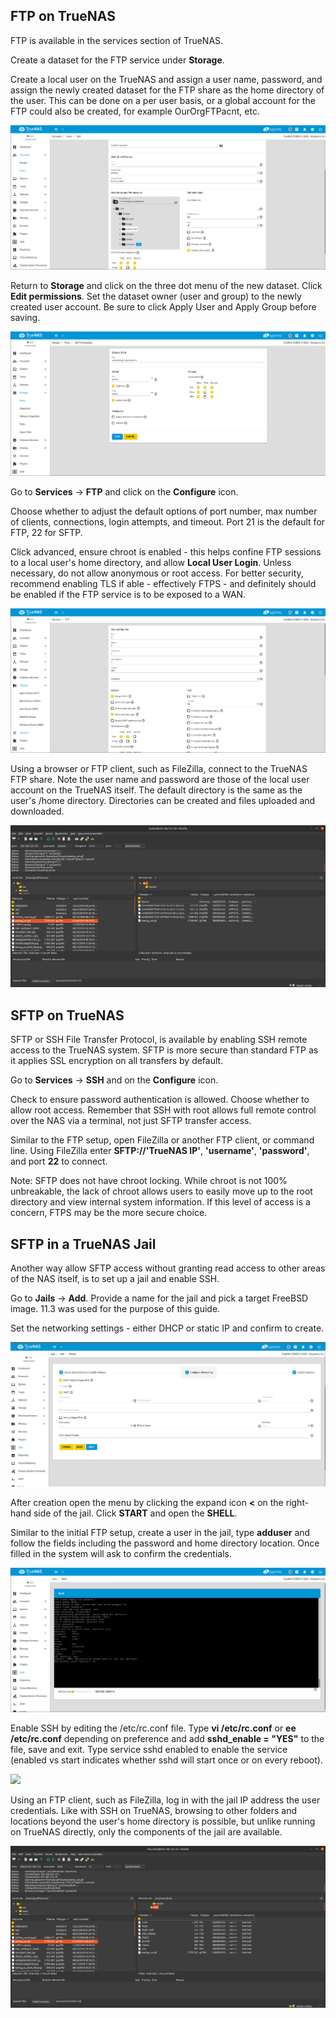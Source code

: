 ## FTP on TrueNAS

FTP is available in the services section of TrueNAS. 

Create a dataset for the FTP service under **Storage**. 

Create a local user on the TrueNAS and assign a user name, password, and assign the newly created dataset for the FTP share as the home directory of the user. This can be done on a per user basis, or a global account for the FTP could also be created, for example OurOrgFTPacnt, etc.

<img src='adduser_TN.png'>

Return to **Storage** and click on the three dot menu of the new dataset. Click **Edit permissions**. Set the dataset owner (user and group) to the newly created user account. Be sure to click Apply User and Apply Group before saving.

<img src='editDSpermissions.png'>

Go to **Services** -> **FTP** and click on the **Configure** icon.

Choose whether to adjust the default options of port number, max number of clients, connections, login attempts, and timeout. Port 21 is the default for FTP, 22 for SFTP.

Click advanced, ensure chroot is enabled - this helps confine FTP sessions to a local user's home directory, and allow **Local User Login**. Unless necessary, do not allow anonymous or root access. For better security, recommend enabling TLS if able - effectively FTPS - and definitely should be enabled if the FTP service is to be exposed to a WAN.

<img src='FTPoptions.png'>

Using a browser or FTP client, such as FileZilla, connect to the TrueNAS FTP share. Note the user name and password are those of the local user account on the TrueNAS itself. The default directory is the same as the user's /home directory. Directories can be created and files uploaded and downloaded.

<img src='FTP_FZ.png'>

## SFTP on TrueNAS

SFTP or SSH File Transfer Protocol, is available by enabling SSH remote access to the TrueNAS system. SFTP is more secure than standard FTP as it applies SSL encryption on all transfers by default.

Go to **Services** -> **SSH** and on the **Configure** icon.

Check to ensure password authentication is allowed. Choose whether to allow root access. Remember that SSH with root allows full remote control over the NAS via a terminal, not just SFTP transfer access. 

Similar to the FTP setup, open FileZilla or another FTP client, or command line. Using FileZilla enter **SFTP://'TrueNAS IP'**, **'username'**, **'password'**, and port **22** to connect. 

Note: SFTP does not have chroot locking. While chroot is not 100% unbreakable, the lack of chroot allows users to easily move up to the root directory and view internal system information. If this level of access is a concern, FTPS may be the more secure choice.

## SFTP in a TrueNAS Jail

Another way allow SFTP access without granting read access to other areas of the NAS itself, is to set up a jail and enable SSH.

Go to **Jails** -> **Add**. Provide a name for the jail and pick a target FreeBSD image. 11.3 was used for the purpose of this guide.

Set the networking settings - either DHCP or static IP and confirm to create. 

<img src='jailnetwork.png'>

After creation open the menu by clicking the expand icon **<** on the right-hand side of the jail. Click **START** and open the **SHELL**. 

Similar to the initial FTP setup, create a user in the jail, type **adduser** and follow the fields including the password and home directory location. Once filled in the system will ask to confirm the credentials.

<img src='adduser_jail.png'>

Enable SSH by editing the /etc/rc.conf file. Type **vi /etc/rc.conf** or **ee /etc/rc.conf** depending on preference and add **sshd_enable = "YES"** to the file, save and exit. Type service sshd enabled to enable the service (enabled vs start indicates whether sshd will start once or on every reboot). 

<img src='edit_rconf.png'>

Using an FTP client, such as FileZilla, log in with the jail IP address the user credentials. Like with SSH on TrueNAS, browsing to other folders and locations beyond the user's home directory is possible, but unlike running on TrueNAS directly, only the components of the jail are available.

<img src='jailSFTP_FZ.png'>
